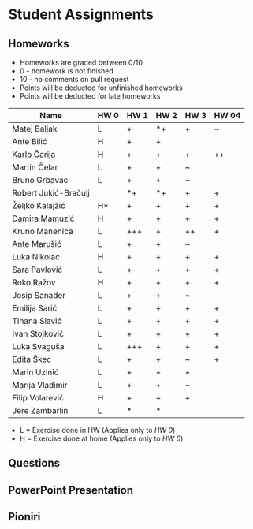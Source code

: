 ﻿# Student Assignments

## Homeworks

- Homeworks are graded between 0/10
- 0 - homework is not finished
- 10 - no comments on pull request
- Points will be deducted for unfinished homeworks
- Points will be deducted for late homeworks

| Name                 | HW  0  | HW  1 |HW  2 |HW 3   |HW 04|
| -------------------- | ------ | ----- |----- | ----- | ----- |
| Matej Baljak         |   L    |   +   |  \*+ |	+  |~|
| Ante Bilić           |   H    |   +   |  +   |	   ||
| Karlo Čarija         |   H    |   +   | +    |	+  |++|
| Martin Čelar         |   L    |   +   |  +   |	~  ||
| Bruno Grbavac        |   L    |   +   |  +   |	~  ||
| Robert Jukić-Bračulj |        |   \*+ | \*+  |	+  |+|
| Željko Kalajžić      |   H\*  |   +   |   +  |	+  |+|
| Damira Mamuzić       |   H    |   +   |   +  |	+  |+|
| Kruno Manenica       |   L    |  +++  |  +   |	++ |+|
| Ante Marušić         |   L    |   +   |  +   |	~  ||
| Luka Nikolac         |   H    |   +   |  +   |	+  |+|
| Sara Pavlović        |   L    |   +   |  +   |	+  |+|
| Roko Ražov           |   H    |   +   |  +   |	+  | + |
| Josip Sanader        |   L    |   +   |   +  |	~  ||
| Emilija Sarić        |   L    |   +   |  +   |	+  |+|
| Tihana Slavić        |   L    |   +   |  +   |	+  |+|
| Ivan Stojković       |   L    |   +   | +    |	+  |+|
| Luka Svaguša         |   L    |  +++  | +    |	+  |+|
| Edita Škec           |   L    |   +   |  +   |	~  |+|
| Marin Uzinić         |   L    |   +   |  +   |	+  ||
| Marija Vladimir      |   L    |   +   |  +   |	~  ||
| Filip Volarević      |   H    |   +   |  +   |	+  ||
| Jere Zambarlin       |   L    |   *   |  \*  |	   ||

-  L = Exercise done in HW  (Applies only to *HW  0*)
-  H = Exercise done at home (Applies only to *HW  0*)

## Questions

## PowerPoint Presentation

## Pioniri
